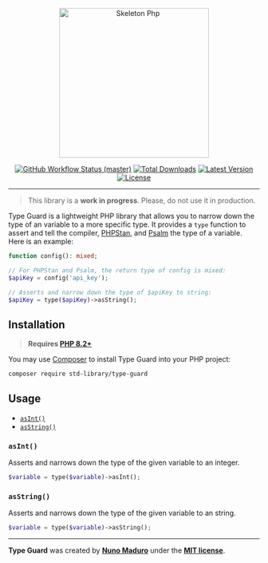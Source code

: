 <p align="center">
    <img src="https://raw.githubusercontent.com/std-library/type-guard/master/docs/example.jpg" height="300" alt="Skeleton Php">
    <p align="center">
        <a href="https://github.com/std-library/type-guard/actions"><img alt="GitHub Workflow Status (master)" src="https://github.com/std-library/type-guard/actions/workflows/tests.yml/badge.svg"></a>
        <a href="https://packagist.org/packages/std-library/type-guard"><img alt="Total Downloads" src="https://img.shields.io/packagist/dt/std-library/type-guard"></a>
        <a href="https://packagist.org/packages/std-library/type-guard"><img alt="Latest Version" src="https://img.shields.io/packagist/v/std-library/type-guard"></a>
        <a href="https://packagist.org/packages/std-library/type-guard"><img alt="License" src="https://img.shields.io/packagist/l/std-library/type-guard"></a>
    </p>
</p>

------

> This library is a **work in progress**. Please, do not use it in production.

Type Guard is a lightweight PHP library that allows you to narrow down the type of an variable to a more specific type. It provides a `type` function to assert and tell the compiler, [PHPStan](https://phpstan.org/), and [Psalm](https://psalm.dev/) the type of a variable. Here is an example:

```php
function config(): mixed;

// For PHPStan and Psalm, the return type of config is mixed:
$apiKey = config('api_key'); 

// Asserts and narrow down the type of $apiKey to string:
$apiKey = type($apiKey)->asString(); 
```

## Installation

> **Requires [PHP 8.2+](https://php.net/releases/)**

You may use [Composer](https://getcomposer.org) to install Type Guard into your PHP project:

```bash
composer require std-library/type-guard
```

## Usage

- [`asInt()`](#asint)
- [`asString()`](#asstring)

### `asInt()`

Asserts and narrows down the type of the given variable to an integer.

```php
$variable = type($variable)->asInt();
```

### `asString()`

Asserts and narrows down the type of the given variable to an string.

```php
$variable = type($variable)->asString();
```

------

**Type Guard** was created by **[Nuno Maduro](https://twitter.com/enunomaduro)** under the **[MIT license](https://opensource.org/licenses/MIT)**.

